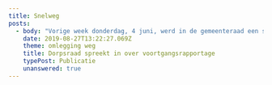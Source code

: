 ```yaml
---
title: Snelweg
posts:
  - body: "Vorige week donderdag, 4 juni, werd in de gemeenteraad een sessiedebat gevoerd over de voortgangsrapportage Gebiedsontwikkeling Badhoevedorp. Anne Marie Kamevaar-Kegel sprak namens de Dorpsraad in. Ze benadrukte dat de gemeente niet moet wachten met het aanleggen van groen, omdat de leefbaarheids- en milieuverbetering voor Badhoevedorp daarvan afhankelijk zijn. Ook voor de functie van het nieuwe dorpshuis als 'hart' van Badhoevedorp, pleitte zij voor een goede bereikbaarheid en ontsluiting.\r\n\n\rVoor de volledige tekst die werd ingesproken door [Anne Marie](http:google.nl)\n\n![](/uploads/photo1.jpg \"test\")"
    date: 2019-08-27T13:22:27.069Z
    theme: omlegging weg
    title: Dorpsraad spreekt in over voortgangsrapportage
    typePost: Publicatie
    unanswered: true
---
```


